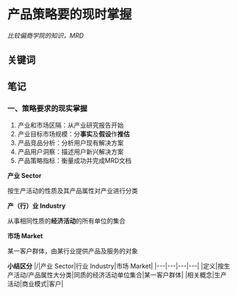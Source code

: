 # 产品策略要的现时掌握
*比较偏商学院的知识，MRD*
## 关键词
## 笔记

### 一、策略要求的现实掌握
1. 产业和市场区隔：从产业研究报告开始
2. 产业目标市场规模：分**事实**及**假设**作**推估**
3. 产品竞品分析：分析用户现有解决方案
4. 产品用户洞察：描述用户新兴解决方案
5. 产品策略指标：衡量成功并完成MRD文档

**产业 Sector**

按生产活动的性质及其产品属性对产业进行分类

**产（行）业 Industry**

从事相同性质的**经济活动**的所有单位的集合

**市场 Market**

某一客户群体，由某行业提供产品及服务的对象

**小结区分**
|/|产业 Sector|行业 Industry|市场 Market|
|---|---|---|---|
|定义|按生产活动/产品属性大分类|同质的经济活动单位集合|某一客户群体|
|相关概念|生产活动|商业模式|客户|











